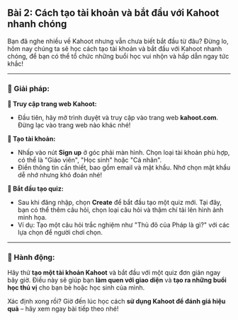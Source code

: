 ## Bài 2: Cách tạo tài khoản và bắt đầu với Kahoot nhanh chóng

Bạn đã nghe nhiều về Kahoot nhưng vẫn chưa biết bắt đầu từ đâu? Đừng lo, hôm nay chúng ta sẽ học cách tạo tài khoản và bắt đầu với Kahoot nhanh chóng, để bạn có thể tổ chức những buổi học vui nhộn và hấp dẫn ngay tức khắc!

---

### 📌 Giải pháp:

**🔹 Truy cập trang web Kahoot:**
- Đầu tiên, hãy mở trình duyệt và truy cập vào trang web **kahoot.com**. Đừng lạc vào trang web nào khác nhé!

**🔹 Tạo tài khoản:**
- Nhấp vào nút **Sign up** ở góc phải màn hình. Chọn loại tài khoản phù hợp, có thể là "Giáo viên", "Học sinh" hoặc "Cá nhân".
- Điền thông tin cần thiết, bao gồm email và mật khẩu. Nhớ chọn mật khẩu dễ nhớ nhưng khó đoán nhé!

**🔹 Bắt đầu tạo quiz:**
- Sau khi đăng nhập, chọn **Create** để bắt đầu tạo một quiz mới. Tại đây, bạn có thể thêm câu hỏi, chọn loại câu hỏi và thậm chí tải lên hình ảnh minh họa.
- Ví dụ: Tạo một câu hỏi trắc nghiệm như "Thủ đô của Pháp là gì?" với các lựa chọn để người chơi chọn.

---

### 🚀 Hành động:

Hãy thử **tạo một tài khoản Kahoot** và bắt đầu với một quiz đơn giản ngay bây giờ. Điều này sẽ giúp bạn **làm quen với giao diện** và **tạo ra những buổi học thú vị** cho bạn bè hoặc học sinh của mình.

Xác định xong rồi? Giờ đến lúc học cách **sử dụng Kahoot để đánh giá hiệu quả** – hãy xem ngay bài tiếp theo nhé!